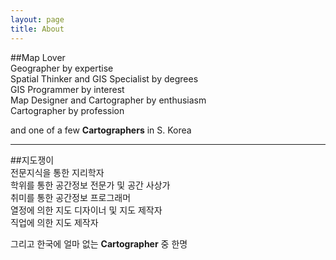 ```yaml
---
layout: page
title: About
---
```


##Map Lover  
Geographer by expertise  
Spatial Thinker and GIS Specialist by degrees  
GIS Programmer by interest  
Map Designer and Cartographer by enthusiasm  
Cartographer by profession  

and one of a few **Cartographers** in S. Korea

---

##지도쟁이  
전문지식을 통한 지리학자  
학위를 통한 공간정보 전문가 및 공간 사상가  
취미를 통한 공간정보 프로그래머  
열정에 의한 지도 디자이너 및 지도 제작자  
직업에 의한 지도 제작자  

​그리고 한국에 얼마 없는 **Cartographer** 중 한명